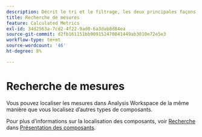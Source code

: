 ```yaml
---
description: Décrit le tri et le filtrage, les deux principales façons de trouver vos mesures.
title: Recherche de mesures
feature: Calculated Metrics
exl-id: 34d2563a-7cd2-4f22-9ad0-6a3dab8d84ea
source-git-commit: d2fb161151bb909152470041449ab3010e72e5e3
workflow-type: tm+mt
source-wordcount: '46'
ht-degree: 8%

---
```


# Recherche de mesures

Vous pouvez localiser les mesures dans Analysis Workspace de la même manière que vous localisez d’autres types de composants.

Pour plus d’informations sur la localisation des composants, voir [Recherche](/help/components/overview.md#search) dans [Présentation des composants](/help/components/overview.md).
